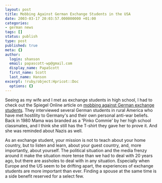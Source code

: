 ```yaml
---
layout: post
title: Mobbing Against German Exchange Students in the USA
date: 2003-03-17 20:03:57.000000000 +01:00
categories:
- german news
tags: []
status: publish
type: post
published: true
meta: {}
author:
  login: shanson
  email: papascott-wp@gmail.com
  display_name: PapaScott
  first_name: Scott
  last_name: Hanson
excerpt: !ruby/object:Hpricot::Doc
  options: {}
---
```

<p>Seeing as my wife and I met as exchange students in high school, I had to check out the Spiegel Online article on <a title="Schüleraustausch: Ganz rüde Anmache - UniSPIEGEL - SPIEGEL ONLINE" href="http://www.spiegel.de/spiegel/0,1518,240473,00.html">mobbing against German exchange students</a>. They interviewed several German students in rural America who have met hostility to Germany's and their own personal anti-war beliefs. Back in 1980 Mama was branded as a 'Pinko Commie' by her high school classmates, and I think she still has the T-shirt they gave her to prove it. And she was reminded about Nazis as well. </p>
<p>As an exchange student, your mission is not to teach about your home country, but to listen and learn, about your guest country, and, more importantly, about yourself. The political situation and the media frenzy around it make the situation more tense than we had to deal with 20 years ago, but there are assholes to deal with in any situation. Especially when Europe and the US seem to be drifting apart, the experiences of exchange students are more important than ever. Finding a spouse at the same time is a side benefit reserved for a select few.</p>
